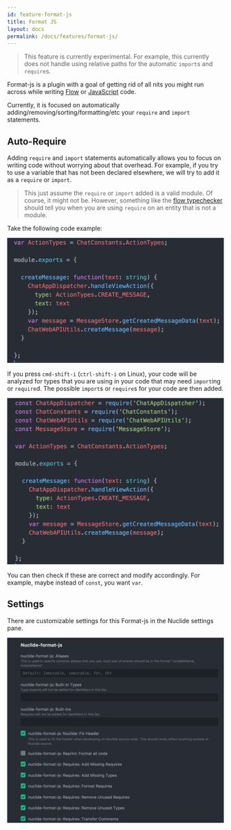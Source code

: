 ```yaml
---
id: feature-format-js
title: Format JS
layout: docs
permalink: /docs/features/format-js/
---
```


> This feature is currently experimental. For example, this currently does not handle using relative
> paths for the automatic `import`s and `require`s.

Format-js is a plugin with a goal of getting rid of all nits you might run across while writing
[Flow](/docs/languages/flow) or [JavaScript](/docs/langauges/other/#javascript) code.

Currently, it is focused on automatically adding/removing/sorting/formatting/etc your `require` and
`import` statements.

## Auto-Require

Adding `require` and `import` statements automatically allows you to focus on writing code without
worrying about that overhead. For example, if you try to use a variable that has not been declared
elsewhere, we will try to add it as a `require` or `import`.

> This just assume the `require` or `import` added is a valid module. Of course, it might not be.
> However, something like the [flow typechecker](/docs/languages/flow) should tell you when you are
> using `require` on an entity that is not a module.

Take the following code example:

![](/static/images/docs/feature-format-js-before.png)

If you press `cmd-shift-i` (`ctrl-shift-i` on Linux), your code will be analyzed for types that
you are using in your code that may need `import`ing or `require`d. The possible `import`s or
`require`s for your code are then added.

![](/static/images/docs/feature-format-js-after.png)

You can then check if these are correct and modify accordingly. For example, maybe instead of
`const`, you want `var`.

## Settings

There are customizable settings for this Format-js in the Nuclide settings pane.

![](/static/images/docs/feature-format-js-settings.png)
